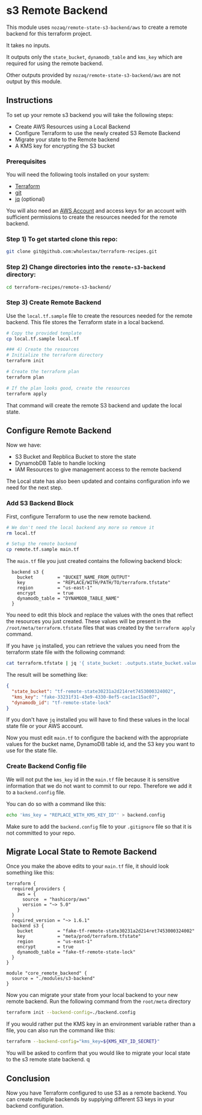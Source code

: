# s3 Remote Backend

This module uses `nozaq/remote-state-s3-backend/aws` to create a remote backend for this terraform project.

It takes no inputs.

It outputs only the `state_bucket`, `dynamodb_table` and `kms_key` which are required for using the remote backend.

Other outputs provided by `nozaq/remote-state-s3-backend/aws` are not output by this module.

## Instructions

To set up your remote s3 backend you will take the following steps:

- Create AWS Resources using a Local Backend
- Configure Terraform to use the newly created S3 Remote Backend
- Migrate your state to the Remote backend
- A KMS key for encrypting the S3 bucket

### Prerequisites

You will need the following tools installed on your system:

- [Terraform](https://learn.hashicorp.com/tutorials/terraform/install-cli)
- [git](https://git-scm.com/book/en/v2/Getting-Started-Installing-Git)
- [jq](https://stedolan.github.io/jq/download/) (optional)

You will also need an [AWS Account](https://aws.amazon.com/free/) and access keys for an account with sufficient permissions to create the resources needed for the remote backend.

### Step 1) To get started clone this repo:

```bash
git clone git@github.com:wholestax/terraform-recipes.git
```

### Step 2) Change directories into the `remote-s3-backend` directory:

```bash
cd terraform-recipes/remote-s3-backend/
```

### Step 3) Create Remote Backend

Use the `local.tf.sample` file to create the resources needed for the remote backend. This file stores the Terraform state in a local backend.

```bash
# Copy the provided template
cp local.tf.sample local.tf

### 4) Create the resources
# Initialize the terraform directory
terraform init

# Create the terraform plan
terraform plan

# If the plan looks good, create the resources
terraform apply
```

That command will create the remote S3 backend and update the local state.

## Configure Remote Backend

Now we have:

- S3 Bucket and Repblica Bucket to store the state
- DynamobDB Table to handle locking
- IAM Resources to give management access to the remote backend

The Local state has also been updated and contains configuration info we need for the next step.

### Add S3 Backend Block

First, configure Terraform to use the new remote backend.

```bash
# We don't need the local backend any more so remove it
rm local.tf

# Setup the remote backend
cp remote.tf.sample main.tf
```

The `main.tf` file you just created contains the following backend block:

```hcl
  backend s3 {
    bucket         = "BUCKET_NAME_FROM_OUTPUT"
    key            = "REPLACE/WITH/PATH/TO/terraform.tfstate"
    region         = "us-east-1"
    encrypt        = true
    dynamodb_table = "DYNAMODB_TABLE_NAME"
  }
```

You need to edit this block and replace the values with the ones that reflect the resources you just created. These values will be present in the `/root/meta/terraform.tfstate` files that was created by the `terraform apply` command.

If you have `jq` installed, you can retrieve the values you need from the terraform state file with the following command:

```bash
cat terraform.tfstate | jq '{ state_bucket: .outputs.state_bucket.value, kms_key: .outputs.kms_key.value, dynamodb_id: .outputs.dynamodb_table.value.id }'

```

The result will be something like:

```json
{
  "state_bucket": "tf-remote-state30231a2d214ret7453000324002",
  "kms_key": "fake-33231f31-43e9-4330-8ef5-cac1ac15ac07",
  "dynamodb_id": "tf-remote-state-lock"
}
```

If you don't have `jq` installed you will have to find these values in the local state file or your AWS account.

Now you must edit `main.tf` to configure the backend with the appropriate values for the bucket name, DynamoDB table id, and the S3 key you want to use for the state file.

### Create Backend Config file

We will not put the `kms_key` id in the `main.tf` file because it is sensitive information that we do not want to commit to our repo. Therefore we add it to a `backend.config` file.

You can do so with a command like this:

```bash
echo 'kms_key = "REPLACE_WITH_KMS_KEY_ID"' > backend.config
```

Make sure to add the `backend.config` file to your `.gitignore` file so that it is not committed to your repo.

## Migrate Local State to Remote Backend

Once you make the above edits to your `main.tf` file, it should look something like this:

```hcl
terraform {
  required_providers {
    aws = {
      source  = "hashicorp/aws"
      version = "~> 5.0"
    }
  }
  required_version = "~> 1.6.1"
  backend s3 {
    bucket         = "fake-tf-remote-state30231a2d214ret7453000324002"
    key            = "meta/prod/terraform.tfstate"
    region         = "us-east-1"
    encrypt        = true
    dynamodb_table = "fake-tf-remote-state-lock"
  }
}

module "core_remote_backend" {
  source = "./modules/s3-backend"
}
```

Now you can migrate your state from your local backend to your new remote backend. Run the following command from the `root/meta` directory

```bash
terraform init --backend-config=./backend.config
```

If you would rather put the KMS key in an environment variable rather than a file, you can also run the command like this:

```bash
terraform --backend-config="kms_key=${KMS_KEY_ID_SECRET}"
```

You will be asked to confirm that you would like to migrate your local state to the s3 remote state backend.
q

## Conclusion

Now you have Terraform configured to use S3 as a remote backend. You can create multiple backends by supplying different S3 keys in your backend configuration.
